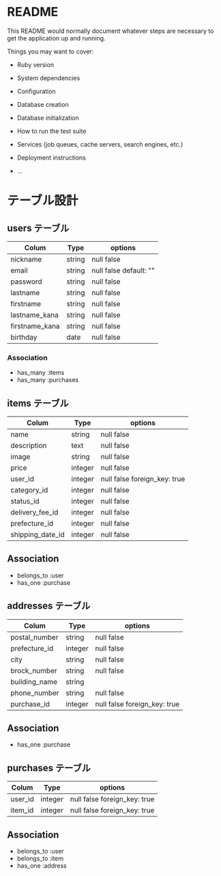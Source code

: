 # README

This README would normally document whatever steps are necessary to get the
application up and running.

Things you may want to cover:

* Ruby version

* System dependencies

* Configuration

* Database creation

* Database initialization

* How to run the test suite

* Services (job queues, cache servers, search engines, etc.)

* Deployment instructions

* ...

# テーブル設計

## users テーブル

| Colum           | Type     | options      |
|-----------------|----------|--------------|
| nickname        | string   | null false   |
| email           | string   | null false default: "" |
| password        | string   | null false   |
| lastname        | string   | null false   |
| firstname       | string   | null false   |
| lastname_kana   | string   | null false   |
| firstname_kana  | string   | null false   |
| birthday        | date     | null false   |

### Association
- has_many :items
- has_many :purchases

## items テーブル

| Colum            | Type     | options      |
|------------------|----------|--------------|
| name             | string   | null false   |
| description      | text     | null false   |
| image            | string   | null false   |
| price            | integer  | null false   |
| user_id          | integer  | null false foreign_key: true  |
| category_id      | integer  | null false   |
| status_id        | integer  | null false   |
| delivery_fee_id  | integer  | null false   |
| prefecture_id    | integer  | null false   |
| shipping_date_id | integer  | null false   |

## Association
- belongs_to :user
- has_one :purchase

## addresses テーブル

| Colum           | Type     | options                      |
|-----------------|----------|------------------------------|
| postal_number   | string   | null false                   |
| prefecture_id   | integer  | null false                   |
| city            | string   | null false                   |
| brock_number    | string   | null false                   |
| building_name   | string   |                              |
| phone_number    | string   | null false                   |
| purchase_id     | integer  | null false foreign_key: true |

## Association
- has_one :purchase

## purchases テーブル

| Colum     | Type    | options                      |
|-----------|---------|------------------------------|
| user_id   | integer | null false foreign_key: true |
| item_id   | integer | null false foreign_key: true |

## Association
- belongs_to :user
- belongs_to :item
- has_one :address
